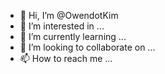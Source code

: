 - 👋 Hi, I’m @OwendotKim
- 👀 I’m interested in ...
- 🌱 I’m currently learning ...
- 💞️ I’m looking to collaborate on ...
- 📫 How to reach me ...

<!---
OwendotKim/OwendotKim is a ✨ special ✨ repository because its `README.md` (this file) appears on your GitHub profile.
You can click the Preview link to take a look at your changes.
--->

